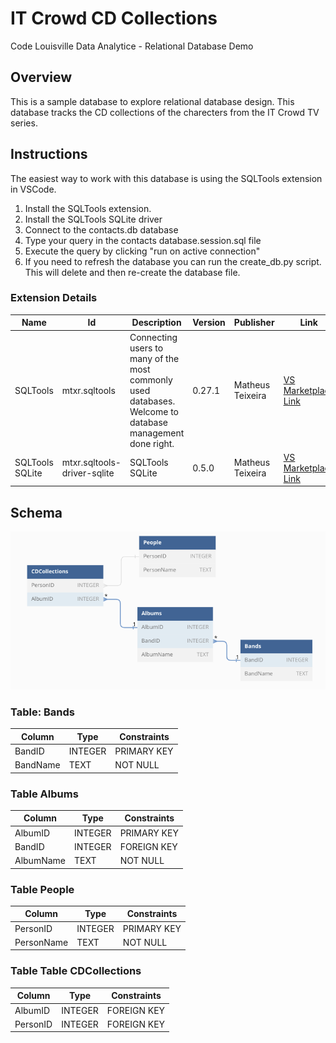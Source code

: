 # IT Crowd CD Collections
Code Louisville Data Analytice - Relational Database Demo

## Overview

This is a sample database to explore relational database design. This database
tracks the CD collections of the charecters from the IT Crowd TV series.

## Instructions

The easiest way to work with this database is using the SQLTools extension 
in VSCode.

1. Install the SQLTools extension.
1. Install the SQLTools SQLite driver
1. Connect to the contacts.db database
1. Type your query in the contacts database.session.sql file
1. Execute the query by clicking "run on active connection"
1. If you need to refresh the database you can run the create_db.py script. 
This will delete and then re-create the database file.

### Extension Details

| Name | Id | Description | Version | Publisher | Link |
| ---- | -- | ----------- | ------- | --------- | ---- |
| SQLTools | mtxr.sqltools | Connecting users to many of the most commonly used databases. Welcome to database management done right. | 0.27.1 | Matheus Teixeira | [VS Marketplace Link](https://marketplace.visualstudio.com/items?itemName=mtxr.sqltools) |
| SQLTools SQLite | mtxr.sqltools-driver-sqlite | SQLTools SQLite | 0.5.0 | Matheus Teixeira | [VS Marketplace Link](https://marketplace.visualstudio.com/items?itemName=mtxr.sqltools-driver-sqlite) |

## Schema

![database schema](schema.png)

### Table: Bands
| Column | Type | Constraints |
| ------ | ---- | ----------- |
| BandID | INTEGER | PRIMARY KEY |
| BandName | TEXT | NOT NULL |

### Table Albums
| Column | Type | Constraints |
| ------ | ---- | ----------- |
| AlbumID | INTEGER | PRIMARY KEY |
| BandID | INTEGER | FOREIGN KEY |
| AlbumName | TEXT | NOT NULL |


### Table People
| Column | Type | Constraints |
| ------ | ---- | ----------- |
| PersonID | INTEGER | PRIMARY KEY |
| PersonName | TEXT | NOT NULL |

### Table Table CDCollections
| Column | Type | Constraints |
| ------ | ---- | ----------- |
| AlbumID | INTEGER | FOREIGN KEY |
| PersonID | INTEGER | FOREIGN KEY |
